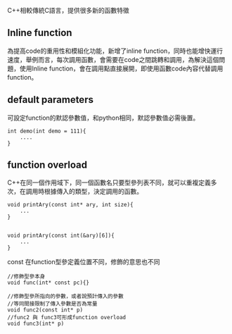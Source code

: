 C++相較傳統C語言，提供很多新的函數特徵

## Inline function
為提高code的重用性和模組化功能，新增了inline function，同時也能增快運行速度，舉例而言，每次調用函數，會需要在code之間跳轉和調用，為解決這個問題，使用Inline function，會在調用點直接展開，即使用函數code內容代替調用function。


## default parameters
可設定function的默認參數值，和python相同，默認參數值必需後置。
```
int demo(int demo = 111){
	....
}

```

## function overload 
C++在同一個作用域下，同一個函數名只要型參列表不同，就可以重複定義多次，在調用時根據傳入的類型，決定調用的函數。
```
void printAry(const int* ary, int size){
	...
}


void printAry(const int(&ary)[6]){
	...
}

```

const 在function型參定義位置不同，修飾的意思也不同
```
//修飾型參本身
void func(int* const pc){} 

//修飾型參所指向的參數，或者說預計傳入的參數
//等同間接限制了傳入參數是否為常量
void func2(const int* p)
//func2 與 func3可形成function overload
void func3(int* p)


```